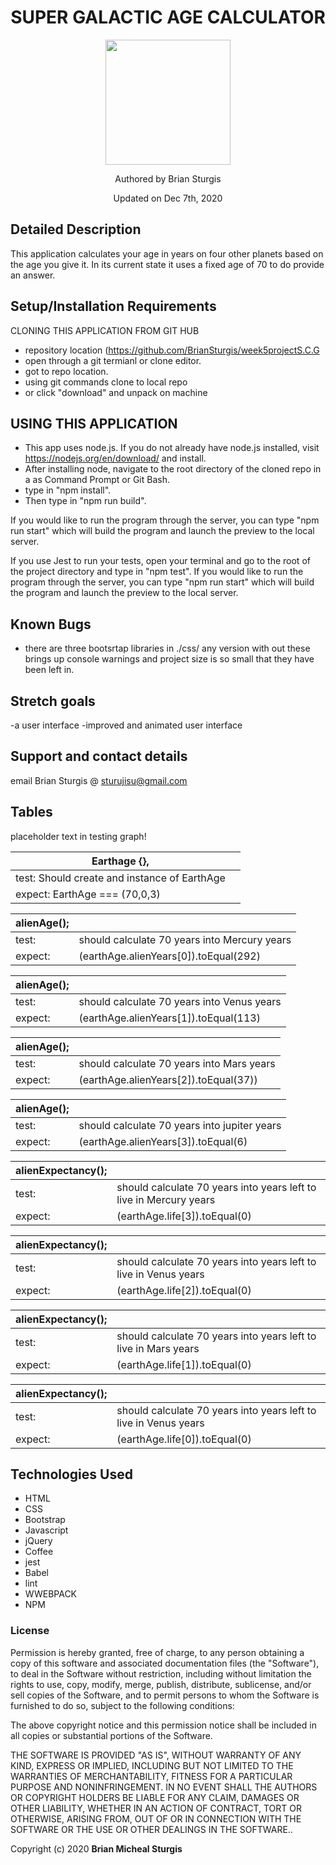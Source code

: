 <h1 align="center">SUPER GALACTIC AGE CALCULATOR</h1>
<div align="center">
<img src="https://github.com/BrianSturgis.png" width="200px" height="auto" >
</div>

<p align="center"> Authored by Brian Sturgis</p>

<p align="center">Updated on Dec 7th, 2020</p>

## Detailed Description

This application calculates your age in years on four other planets based on the age you give it.  In its current state it uses a fixed age of 70 to do provide an answer.


## Setup/Installation Requirements

CLONING THIS APPLICATION FROM GIT HUB 
- repository location (https://github.com/BrianSturgis/week5projectS.C.G
- open through a git termianl or clone editor.
- got to repo location.
- using git commands clone to local repo
- or click "download" and unpack on machine

## USING THIS APPLICATION
- This app uses node.js. If you do not already have node.js installed, visit https://nodejs.org/en/download/ and install.
- After installing node, navigate to the root directory of the cloned repo in a as Command Prompt or Git Bash. 
- type in "npm install".
- Then type in "npm run build".

If you would like to run the program through the server, you can type "npm run start" which will build the program and launch the preview to the local server.

If you use Jest to run your tests, open your terminal and go to the root of the project directory and type in "npm test".
If you would like to run the program through the server, you can type "npm run start" which will build the program and launch the preview to the local server.



## Known Bugs
- there are three bootsrtap libraries in ./css/ any version with out these brings up console warnings and project size is so small that they have been left in.  


## Stretch goals
-a user interface
-improved and animated user interface
  

## Support and contact details
email Brian Sturgis @ <sturujisu@gmail.com>


## Tables

placeholder text in testing graph!

| Earthage {}, |  |
| ------| -----------|
test:  Should create and instance of EarthAge |                         
expect: EarthAge === (70,0,3) |  |



| alienAge(); |  |
| ------| -----------|
test:   | should calculate 70 years into Mercury years  |
expect:  | (earthAge.alienYears[0]).toEqual(292) |

| alienAge(); |  |
| ------| -----------|
test:   | should calculate 70 years into Venus years |
expect:  | (earthAge.alienYears[1]).toEqual(113) |

| alienAge(); |  |
| ------| -----------|
| test:   |should calculate 70 years into Mars years |
| expect:  | (earthAge.alienYears[2]).toEqual(37)) |

| alienAge(); |  |
| ------| -----------|
| test:   |should calculate 70 years into jupiter years |
| expect:  | (earthAge.alienYears[3]).toEqual(6) |

| alienExpectancy(); |  |
| ------| -----------|
| test:   |should calculate 70 years into years left to live in Mercury years |
| expect:  | (earthAge.life[3]).toEqual(0) |  

| alienExpectancy(); |  |
| ------| -----------|
| test:   |should calculate 70 years into years left to live in Venus years |
| expect:  | (earthAge.life[2]).toEqual(0) |

| alienExpectancy(); |  |
| ------| -----------|
| test:   |should calculate 70 years into years left to live in Mars years |
| expect:  | (earthAge.life[1]).toEqual(0) |

| alienExpectancy(); |  |
| ------| -----------|
| test:   |should calculate 70 years into years left to live in Venus years |
| expect:  | (earthAge.life[0]).toEqual(0) |









## Technologies Used
* HTML
* CSS
* Bootstrap
* Javascript
* jQuery
* Coffee
* jest
* Babel
* lint
* WWEBPACK
* NPM
  


### License

Permission is hereby granted, free of charge, to any person obtaining a copy of this software and associated documentation files (the "Software"), to deal in the Software without restriction, including without limitation the rights to use, copy, modify, merge, publish, distribute, sublicense, and/or sell copies of the Software, and to permit persons to whom the Software is furnished to do so, subject to the following conditions:

The above copyright notice and this permission notice shall be included in all copies or substantial portions of the Software.

THE SOFTWARE IS PROVIDED "AS IS", WITHOUT WARRANTY OF ANY KIND, EXPRESS OR IMPLIED, INCLUDING BUT NOT LIMITED TO THE WARRANTIES OF MERCHANTABILITY, FITNESS FOR A PARTICULAR PURPOSE AND NONINFRINGEMENT. IN NO EVENT SHALL THE AUTHORS OR COPYRIGHT HOLDERS BE LIABLE FOR ANY CLAIM, DAMAGES OR OTHER LIABILITY, WHETHER IN AN ACTION OF CONTRACT, TORT OR OTHERWISE, ARISING FROM, OUT OF OR IN CONNECTION WITH THE SOFTWARE OR THE USE OR OTHER DEALINGS IN THE SOFTWARE..



Copyright (c) 2020 **Brian Micheal Sturgis**